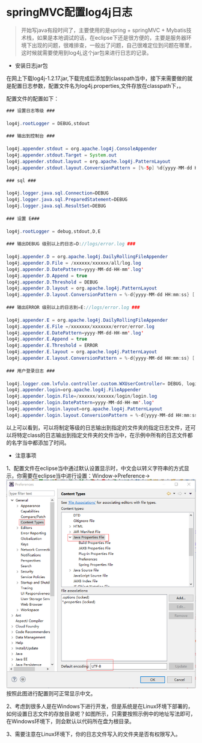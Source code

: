 #
# springMVC配置log4j日志

> 开始写java有段时间了，主要使用的是spring + springMVC + Mybatis技术栈，如果是本地调试的话，在eclipse下还是很方便的，主要是服务器环境下出现的问题，很难排查，一般出了问题，自己很难定位到问题在哪里，这时候就需要使用到log4j,这个jar包来进行日志的记录。

* 安装日志jar包

在网上下载log4j-1.2.17.jar,下载完成后添加到classpath当中，接下来需要做的就是配置日志参数，配置文件名为log4j.properties,文件存放在classpath下，。

配置文件的配置如下：

```java
### 设置日志等级 ###

log4j.rootLogger = DEBUG,stdout

### 输出到控制台 ###

log4j.appender.stdout = org.apache.log4j.ConsoleAppender
log4j.appender.stdout.Target = System.out
log4j.appender.stdout.layout = org.apache.log4j.PatternLayout
log4j.appender.stdout.layout.ConversionPattern = [%-5p] %d{yyyy-MM-dd HH:mm:ss,SSS} method:%l%n%m%n

### sql ###

log4j.logger.java.sql.Connection=DEBUG
log4j.logger.java.sql.PreparedStatement=DEBUG
log4j.logger.java.sql.ResultSet=DEBUG

### 设置 E###

log4j.rootLogger = debug,stdout,D,E

### 输出DEBUG 级别以上的日志=D://logs/error.log ###

log4j.appender.D = org.apache.log4j.DailyRollingFileAppender
log4j.appender.D.File = /xxxxxx/xxxxxx/all/log.log
log4j.appender.D.DatePattern=yyyy-MM-dd-HH-mm'.log'
log4j.appender.D.Append = true
log4j.appender.D.Threshold = DEBUG
log4j.appender.D.layout = org.apache.log4j.PatternLayout
log4j.appender.D.layout.ConversionPattern = %-d{yyyy-MM-dd HH:mm:ss} [ %t:%r ] - [ %p ] %m%n

### 输出ERROR 级别以上的日志到=E://logs/error.log ###

log4j.appender.E = org.apache.log4j.DailyRollingFileAppender
log4j.appender.E.File =/xxxxxxx/xxxxxxx/error/error.log
log4j.appender.E.DatePattern=yyyy-MM-dd-HH-mm'.log'
log4j.appender.E.Append = true
log4j.appender.E.Threshold = ERROR
log4j.appender.E.layout = org.apache.log4j.PatternLayout
log4j.appender.E.layout.ConversionPattern = %-d{yyyy-MM-dd HH:mm:ss} [ %t:%r ] - [ %p ] %m%n

### 用户登录日志 ###

log4j.logger.com.lvfulo.controller.custom.WXUserController= DEBUG, login
log4j.appender.login=org.apache.log4j.FileAppender
log4j.appender.login.File=/xxxxxx/xxxxxx/login/login.log
log4j.appender.login.DatePattern=yyyy-MM-dd-HH-mm'.log'
log4j.appender.login.layout=org.apache.log4j.PatternLayout
log4j.appender.login.layout.ConversionPattern = %-d{yyyy-MM-dd HH:mm:ss} [ %t:%r ] - [ %p ] %m%n
```

以上可以看到，可以将制定等级的日志输出到指定的文件夹的指定日志文件，还可以将特定class的日志输出到指定文件夹的文件当中，在示例中所有的日志文件都的名字当中都添加了时间。

* 注意事项

1、配置文件在eclipse当中通过默认设置显示时，中文会以转义字符串的方式显示，你需要在eclipse当中进行设置：Window-&gt;Preference-&gt;
![log4j](/img/springMVC/log4j.png)
按照此图进行配置则可正常显示中文。

2、考虑到很多人是在Windows下进行开发，但是系统是在Linux环境下部署的，如何设置日志文件的存放目录呢？如图所示，只需要按照示例中的地址写法即可，在Windows环境下，则会默认以代码所在盘为根目录。

3、需要注意在Linux环境下，你的日志文件写入的文件夹是否有权限写入。




